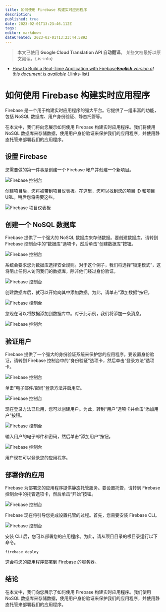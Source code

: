 ```yaml
---
title: 如何使用 Firebase 构建实时应用程序
description: 
published: true
date: 2023-02-01T13:23:46.112Z
tags: 
editor: markdown
dateCreated: 2023-02-01T13:23:44.589Z
---
```


> 本文已使用 **Google Cloud Translation API 自动翻译**。
某些文档最好以原文阅读。{.is-info}

- [How to Build a Real-Time Application with Firebase***English** version of this document is available*](/en/Knowledge-base/Common/how-to-build-a-real-time-application-with-firebase)
{.links-list}



# 如何使用 Firebase 构建实时应用程序

Firebase 是一个用于构建实时应用程序的强大平台。它提供了一组丰富的功能，包括 NoSQL 数据库、用户身份验证、静态托管等。

在本文中，我们将向您展示如何使用 Firebase 构建实时应用程序。我们将使用 NoSQL 数据库来存储数据，使用用户身份验证来保护我们的应用程序，并使用静态托管来部署我们的应用程序。

## 设置 Firebase

您需要做的第一件事是创建一个 Firebase 帐户并创建一个新项目。

![Firebase 控制台](https://i.imgur.com/aVORi4k.png)

创建项目后，您将被带到项目仪表板。在这里，您可以找到您的项目 ID 和项目 URL。稍后您将需要这些。

![Firebase 项目仪表板](https://i.imgur.com/5bF9IyG.png)

## 创建一个 NoSQL 数据库

Firebase 提供了一个强大的 NoSQL 数据库来存储数据。要创建数据库，请转到 Firebase 控制台中的“数据库”选项卡，然后单击“创建数据库”按钮。

![Firebase 控制台](https://i.imgur.com/pZhCkYE.png)

系统会要求您为数据库选择安全规则。对于这个例子，我们将选择“锁定模式”，这将阻止任何人访问我们的数据库，除非他们经过身份验证。

![Firebase 控制台](https://i.imgur.com/W0zJgwc.png)

创建数据库后，就可以开始向其中添加数据。为此，请单击“添加数据”按钮。

![Firebase 控制台](https://i.imgur.com/V0CgqEH.png)

您现在可以将数据添加到数据库中。对于此示例，我们将添加一条消息。

![Firebase 控制台](https://i.imgur.com/TGiuk72.png)

## 验证用户

Firebase 提供了一个强大的身份验证系统来保护您的应用程序。要设置身份验证，请转到 Firebase 控制台中的“身份验证”选项卡，然后单击“登录方法”选项卡。

![Firebase 控制台](https://i.imgur.com/3vHKTGi.png)

单击“电子邮件/密码”登录方法并启用它。

![Firebase 控制台](https://i.imgur.com/ZU6kCbJ.png)

现在登录方法已启用，您可以创建用户。为此，转到“用户”选项卡并单击“添加用户”按钮。

![Firebase 控制台](https://i.imgur.com/XgbG0z7.png)

输入用户的电子邮件和密码，然后单击“添加用户”按钮。

![Firebase 控制台](https://i.imgur.com/V0CgqEH.png)

用户现在可以登录您的应用程序。

## 部署你的应用

Firebase 为部署您的应用程序提供静态托管服务。要设置托管，请转到 Firebase 控制台中的托管选项卡，然后单击“开始”按钮。

![Firebase 控制台](https://i.imgur.com/7DpjkZI.png)

Firebase 现在将引导您完成设置托管的过程。首先，您需要安装 Firebase CLI。

![Firebase 控制台](https://i.imgur.com/l0G9UO4.png)

安装 CLI 后，您可以部署您的应用程序。为此，请从项目目录的根目录运行以下命令。

```
firebase deploy
```

这会将您的应用程序部署到 Firebase 的服务器。

## 结论

在本文中，我们向您展示了如何使用 Firebase 构建实时应用程序。我们使用 NoSQL 数据库来存储数据，使用用户身份验证来保护我们的应用程序，并使用静态托管来部署我们的应用程序。